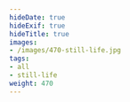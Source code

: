 ```yaml
---
hideDate: true
hideExif: true
hideTitle: true
images:
- /images/470-still-life.jpg
tags:
- all
- still-life
weight: 470
---
```

